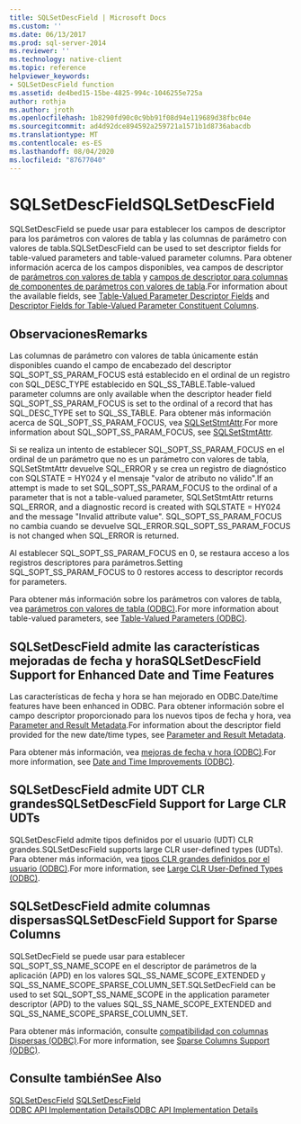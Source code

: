 ```yaml
---
title: SQLSetDescField | Microsoft Docs
ms.custom: ''
ms.date: 06/13/2017
ms.prod: sql-server-2014
ms.reviewer: ''
ms.technology: native-client
ms.topic: reference
helpviewer_keywords:
- SQLSetDescField function
ms.assetid: de4bed15-15be-4825-994c-1046255e725a
author: rothja
ms.author: jroth
ms.openlocfilehash: 1b8290fd90c0c9bb91f08d94e119689d38fbc04e
ms.sourcegitcommit: ad4d92dce894592a259721a1571b1d8736abacdb
ms.translationtype: MT
ms.contentlocale: es-ES
ms.lasthandoff: 08/04/2020
ms.locfileid: "87677040"
---
```

# <a name="sqlsetdescfield"></a><span data-ttu-id="db598-102">SQLSetDescField</span><span class="sxs-lookup"><span data-stu-id="db598-102">SQLSetDescField</span></span>
  <span data-ttu-id="db598-103">SQLSetDescField se puede usar para establecer los campos de descriptor para los parámetros con valores de tabla y las columnas de parámetro con valores de tabla.</span><span class="sxs-lookup"><span data-stu-id="db598-103">SQLSetDescField can be used to set descriptor fields for table-valued parameters and table-valued parameter columns.</span></span> <span data-ttu-id="db598-104">Para obtener información acerca de los campos disponibles, vea campos de descriptor de [parámetros con valores de tabla](../native-client-odbc-table-valued-parameters/table-valued-parameter-descriptor-fields.md) y [campos de descriptor para columnas de componentes de parámetros con valores de tabla](../native-client-odbc-table-valued-parameters/descriptor-fields-for-table-valued-parameter-constituent-columns.md).</span><span class="sxs-lookup"><span data-stu-id="db598-104">For information about the available fields, see [Table-Valued Parameter Descriptor Fields](../native-client-odbc-table-valued-parameters/table-valued-parameter-descriptor-fields.md) and [Descriptor Fields for Table-Valued Parameter Constituent Columns](../native-client-odbc-table-valued-parameters/descriptor-fields-for-table-valued-parameter-constituent-columns.md).</span></span>  
  
## <a name="remarks"></a><span data-ttu-id="db598-105">Observaciones</span><span class="sxs-lookup"><span data-stu-id="db598-105">Remarks</span></span>  
 <span data-ttu-id="db598-106">Las columnas de parámetro con valores de tabla únicamente están disponibles cuando el campo de encabezado del descriptor SQL_SOPT_SS_PARAM_FOCUS está establecido en el ordinal de un registro con SQL_DESC_TYPE establecido en SQL_SS_TABLE.</span><span class="sxs-lookup"><span data-stu-id="db598-106">Table-valued parameter columns are only available when the descriptor header field SQL_SOPT_SS_PARAM_FOCUS is set to the ordinal of a record that has SQL_DESC_TYPE set to SQL_SS_TABLE.</span></span> <span data-ttu-id="db598-107">Para obtener más información acerca de SQL_SOPT_SS_PARAM_FOCUS, vea [SQLSetStmtAttr](sqlsetstmtattr.md).</span><span class="sxs-lookup"><span data-stu-id="db598-107">For more information about SQL_SOPT_SS_PARAM_FOCUS, see [SQLSetStmtAttr](sqlsetstmtattr.md).</span></span>  
  
 <span data-ttu-id="db598-108">Si se realiza un intento de establecer SQL_SOPT_SS_PARAM_FOCUS en el ordinal de un parámetro que no es un parámetro con valores de tabla, SQLSetStmtAttr devuelve SQL_ERROR y se crea un registro de diagnóstico con SQLSTATE = HY024 y el mensaje "valor de atributo no válido".</span><span class="sxs-lookup"><span data-stu-id="db598-108">If an attempt is made to set SQL_SOPT_SS_PARAM_FOCUS to the ordinal of a parameter that is not a table-valued parameter, SQLSetStmtAttr returns SQL_ERROR, and a diagnostic record is created with SQLSTATE = HY024 and the message "Invalid attribute value".</span></span> <span data-ttu-id="db598-109">SQL_SOPT_SS_PARAM_FOCUS no cambia cuando se devuelve SQL_ERROR.</span><span class="sxs-lookup"><span data-stu-id="db598-109">SQL_SOPT_SS_PARAM_FOCUS is not changed when SQL_ERROR is returned.</span></span>  
  
 <span data-ttu-id="db598-110">Al establecer SQL_SOPT_SS_PARAM_FOCUS en 0, se restaura acceso a los registros descriptores para parámetros.</span><span class="sxs-lookup"><span data-stu-id="db598-110">Setting SQL_SOPT_SS_PARAM_FOCUS to 0 restores access to descriptor records for parameters.</span></span>  
  
 <span data-ttu-id="db598-111">Para obtener más información sobre los parámetros con valores de tabla, vea [parámetros con valores de tabla &#40;ODBC&#41;](../native-client-odbc-table-valued-parameters/table-valued-parameters-odbc.md).</span><span class="sxs-lookup"><span data-stu-id="db598-111">For more information about table-valued parameters, see [Table-Valued Parameters &#40;ODBC&#41;](../native-client-odbc-table-valued-parameters/table-valued-parameters-odbc.md).</span></span>  
  
## <a name="sqlsetdescfield-support-for-enhanced-date-and-time-features"></a><span data-ttu-id="db598-112">SQLSetDescField admite las características mejoradas de fecha y hora</span><span class="sxs-lookup"><span data-stu-id="db598-112">SQLSetDescField Support for Enhanced Date and Time Features</span></span>  
 <span data-ttu-id="db598-113">Las características de fecha y hora se han mejorado en ODBC.</span><span class="sxs-lookup"><span data-stu-id="db598-113">Date/time features have been enhanced in ODBC.</span></span> <span data-ttu-id="db598-114">Para obtener información sobre el campo descriptor proporcionado para los nuevos tipos de fecha y hora, vea [Parameter and Result Metadata](../native-client-odbc-date-time/metadata-parameter-and-result.md).</span><span class="sxs-lookup"><span data-stu-id="db598-114">For information about the descriptor field provided for the new date/time types, see [Parameter and Result Metadata](../native-client-odbc-date-time/metadata-parameter-and-result.md).</span></span>  
  
 <span data-ttu-id="db598-115">Para obtener más información, vea [mejoras de fecha y hora &#40;ODBC&#41;](../native-client-odbc-date-time/date-and-time-improvements-odbc.md).</span><span class="sxs-lookup"><span data-stu-id="db598-115">For more information, see [Date and Time Improvements &#40;ODBC&#41;](../native-client-odbc-date-time/date-and-time-improvements-odbc.md).</span></span>  
  
## <a name="sqlsetdescfield-support-for-large-clr-udts"></a><span data-ttu-id="db598-116">SQLSetDescField admite UDT CLR grandes</span><span class="sxs-lookup"><span data-stu-id="db598-116">SQLSetDescField Support for Large CLR UDTs</span></span>  
 <span data-ttu-id="db598-117">SQLSetDescField admite tipos definidos por el usuario (UDT) CLR grandes.</span><span class="sxs-lookup"><span data-stu-id="db598-117">SQLSetDescField supports large CLR user-defined types (UDTs).</span></span> <span data-ttu-id="db598-118">Para obtener más información, vea [tipos CLR grandes definidos por el usuario &#40;ODBC&#41;](../native-client/odbc/large-clr-user-defined-types-odbc.md).</span><span class="sxs-lookup"><span data-stu-id="db598-118">For more information, see [Large CLR User-Defined Types &#40;ODBC&#41;](../native-client/odbc/large-clr-user-defined-types-odbc.md).</span></span>  
  
## <a name="sqlsetdescfield-support-for-sparse-columns"></a><span data-ttu-id="db598-119">SQLSetDescField admite columnas dispersas</span><span class="sxs-lookup"><span data-stu-id="db598-119">SQLSetDescField Support for Sparse Columns</span></span>  
 <span data-ttu-id="db598-120">SQLSetDecField se puede usar para establecer SQL_SOPT_SS_NAME_SCOPE en el descriptor de parámetros de la aplicación (APD) en los valores SQL_SS_NAME_SCOPE_EXTENDED y SQL_SS_NAME_SCOPE_SPARSE_COLUMN_SET.</span><span class="sxs-lookup"><span data-stu-id="db598-120">SQLSetDecField can be used to set SQL_SOPT_SS_NAME_SCOPE in the application parameter descriptor (APD) to the values SQL_SS_NAME_SCOPE_EXTENDED and SQL_SS_NAME_SCOPE_SPARSE_COLUMN_SET.</span></span>  
  
 <span data-ttu-id="db598-121">Para obtener más información, consulte [compatibilidad con columnas Dispersas &#40;ODBC&#41;](../native-client/odbc/sparse-columns-support-odbc.md).</span><span class="sxs-lookup"><span data-stu-id="db598-121">For more information, see [Sparse Columns Support &#40;ODBC&#41;](../native-client/odbc/sparse-columns-support-odbc.md).</span></span>  
  
## <a name="see-also"></a><span data-ttu-id="db598-122">Consulte también</span><span class="sxs-lookup"><span data-stu-id="db598-122">See Also</span></span>  
 <span data-ttu-id="db598-123">[SQLSetDescField](https://go.microsoft.com/fwlink/?LinkId=80705) </span><span class="sxs-lookup"><span data-stu-id="db598-123">[SQLSetDescField](https://go.microsoft.com/fwlink/?LinkId=80705) </span></span>  
 [<span data-ttu-id="db598-124">ODBC API Implementation Details</span><span class="sxs-lookup"><span data-stu-id="db598-124">ODBC API Implementation Details</span></span>](odbc-api-implementation-details.md)  
  
  
